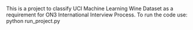 This is a project to classify UCI Machine Learning Wine Dataset as a requirement for ON3 International Interview Process.
To run the code use: 
       python run_project.py
